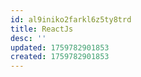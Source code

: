 ```yaml
---
id: al9iniko2farkl6z5ty8trd
title: ReactJs
desc: ''
updated: 1759782901853
created: 1759782901853
---
```

